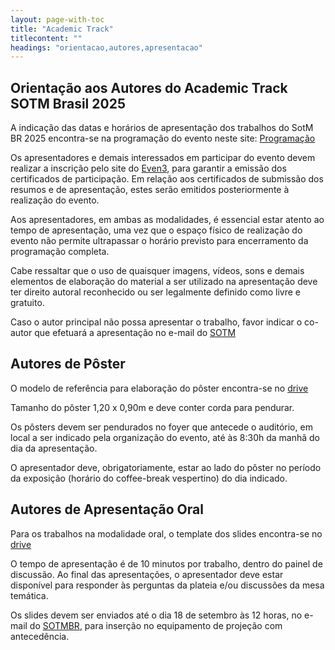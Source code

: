 ```yaml
---
layout: page-with-toc
title: "Academic Track"
titlecontent: ""
headings: "orientacao,autores,apresentacao"
---
```


<h2 id="orientacao">Orientação aos Autores do Academic Track SOTM Brasil 2025</h2>

A indicação das datas e horários de apresentação dos trabalhos do SotM BR 2025 encontra-se na programação do evento neste site: [Programação](https://sotm-br.github.io/2025/programme/)

Os apresentadores e demais interessados em participar do evento devem realizar a inscrição pelo site do [Even3](https://www.even3.com.br/geopublica-2025-e-sotm-br-2025-608124/), para garantir a emissão dos certificados de participação. Em relação aos certificados de submissão dos resumos e de apresentação, estes serão emitidos posteriormente à realização do evento.

Aos apresentadores, em ambas as modalidades, é essencial estar atento ao tempo de apresentação, uma vez que o espaço físico de realização do evento não permite ultrapassar o horário previsto para encerramento da programação completa.

Cabe ressaltar que o uso de quaisquer imagens, vídeos, sons e demais elementos de elaboração do material a ser utilizado na apresentação deve ter direito autoral reconhecido ou ser legalmente definido como livre e gratuito.

Caso o autor principal não possa apresentar o trabalho, favor indicar o co-autor que efetuará a apresentação no e-mail do
[SOTM](mailto:sotmbrasil2025@gmail.com)

<h2 id="autores">Autores de Pôster</h2>

O modelo de referência para elaboração do pôster encontra-se no [drive](https://drive.google.com/drive/u/1/folders/1SjUNxyxDMEV5Au_y1AqpZMnc_Z2FrhD6)

Tamanho do pôster 1,20 x 0,90m e deve conter corda para pendurar.

Os pôsters devem ser pendurados no foyer que antecede o auditório, em local a ser indicado pela organização do evento, até às 8:30h da manhã do dia da apresentação.

O apresentador deve, obrigatoriamente, estar ao lado do pôster no período da exposição (horário do coffee-break vespertino) do dia indicado.

<h2 id="apresentacao">Autores de Apresentação Oral</h2>

Para os trabalhos na modalidade oral, o template dos slides encontra-se no [drive](https://drive.google.com/drive/u/1/folders/1dylHqrBk3PG_NpAZ2kUG8tS3smbsMDW_)

O tempo de apresentação é de 10 minutos por trabalho, dentro do painel de discussão. Ao final das apresentações, o apresentador deve estar disponível para responder às perguntas da plateia e/ou discussões da mesa temática.

Os slides devem ser enviados até o dia 18 de setembro às 12 horas, no e-mail do [SOTMBR](mailto:sotmbrasil2025@gmail.com), para inserção no equipamento de projeção com antecedência.
